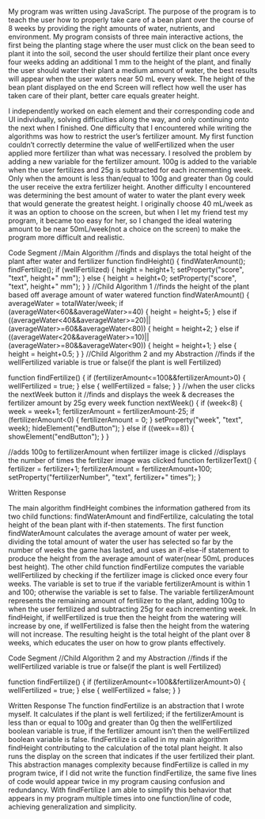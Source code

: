 My program was written using JavaScript. The purpose of the program is to teach the user how to properly take care of a bean plant over the course of 8 weeks by providing the right amounts of water, nutrients, and environment. My program consists of three main interactive actions, the first being the planting stage where the user must click on the bean seed to plant it into the soil, second the user should fertilize their plant once every four weeks adding an additional 1 mm to the height of the plant, and finally the user should water their plant a medium amount of water, the best results will appear when the user waters near 50 mL every week. The height of the bean plant displayed on the end Screen will reflect how well the user has taken care of their plant, better care equals greater height. 

I independently worked on each element and their corresponding code and UI individually, solving difficulties along the way, and only continuing onto the next when I finished. One difficulty that I encountered while writing the algorithms was how to restrict the user’s fertilizer amount. My first function couldn’t correctly determine the value of wellFertilized when the user applied more fertilizer than what was necessary. I resolved the problem by adding a new variable for the fertilizer amount. 100g is added to the variable when the user fertilizes and 25g is subtracted for each incrementing week. Only when the amount is less than/equal to 100g and greater than 0g could the user receive the extra fertilizer height. Another difficulty I encountered was determining the best amount of water to water the plant every week that would generate the greatest height. I originally choose 40 mL/week as it was an option to choose on the screen, but when I let my friend test my program, it became too easy for her, so I changed the ideal watering amount to be near 50mL/week(not a choice on the screen) to make the program more difficult and realistic. 

Code Segment 
//Main Algorithm 
//finds and displays the total height of the plant after water and fertilizer function findHeight() { findWaterAmount(); findFertilize(); 
if (wellFertilized) { 
height = height+1; 
setProperty("score", "text", height+" mm"); } 
else { 
height = height+0; 
setProperty("score", "text", height+" mm"); } 
} //Child Algorithm 1 //finds the height of the plant based off average amount of water watered function findWaterAmount() { 
averageWater = totalWater/week; 
if (averageWater<60&&averageWater>=40) { 
    height = height+5; 
    } 
else if ((averageWater<40&&averageWater>=20)||(averageWater>=60&&averageWater<80)) { 
    height = height+2; 
    } 
else if ((averageWater<20&&averageWater>=10)||(averageWater>=80&&averageWater<90)) { 
    height = height+1; 
    } 
else { 
    height = height+0.5; 
    } 
} //Child Algorithm 2 and my Abstraction //finds if the wellFertilized variable is true or false(if the plant is well Fertilized) 

function findFertilize() { 
    if (fertilizerAmount<=100&&fertilizerAmount>0) {    
        wellFertilized = true; 
        } 
    else { 
        wellFertilized = false; } 
    } 
    //when the user clicks the nextWeek button it 
    //finds and displays the week & decreases the fertilizer amount by 25g every week function nextWeek() { 
    if (week<8) { 
        week = week+1; 
        fertilizerAmount = fertilizerAmount-25; 
        if (fertilizerAmount<0) { 
            fertilizerAmount = 0; 
        } 
        setProperty("week", "text", week); 
        hideElement("endButton"); 
    } 
    else if ((week==8)) { 
        showElement("endButton"); 
        } 
    } 

//adds 100g to fertilizerAmount when fertilizer image is clicked //displays the number of times the fertilzer image was clicked function fertilizerText() { 
    fertilizer = fertilizer+1; 
    fertilizerAmount = fertilizerAmount+100; 
    setProperty("fertilizerNumber", "text", fertilizer+" times"); 
} 

Written Response 

The main algorithm findHeight combines the information gathered from its two child functions: findWaterAmount and findFertilize, calculating the total height of the bean plant with if-then statements. The first function findWaterAmount calculates the average amount of water per week, dividing the total amount of water the user has selected so far by the number of weeks the game has lasted, and uses an if-else-if statement to produce the height from the average amount of water(near 50mL produces best height). The other child function findFertilize computes the variable wellFertilized by checking if the fertilizer image is clicked once every four weeks. The variable is set to true if the variable fertilizerAmount is within 1 and 100; otherwise the variable is set to false. The variable fertilizerAmount represents the remaining amount of fertilizer to the plant, adding 100g to when the user fertilized and subtracting 25g for each incrementing week. In findHeight, if wellFertilized is true then the height from the watering will increase by one, if wellFertilized is false then the height from the watering will not increase. The resulting height is the total height of the plant over 8 weeks, which educates the user on how to grow plants effectively.



Code Segment 
//Child Algorithm 2 and my Abstraction 
//finds if the wellFertilized variable is true or false(if the plant is well Fertilized) 

function findFertilize() { 
    if (fertilizerAmount<=100&&fertilizerAmount>0) { 
        wellFertilized = true; 
        } 
    else { 
        wellFertilized = false; 
    } 
} 


Written Response 
The function findFertilize is an abstraction that I wrote myself. It calculates if the plant is well fertilized; if the fertilizerAmount is less than or equal to 100g and greater than 0g then the wellFertilized boolean variable is true, if the fertilizer amount isn’t then the wellFertilized boolean variable is false. findFertilize is called in my main algorithm findHeight contributing to the calculation of the total plant height. It also runs the display on the screen that indicates if the user fertilized their plant. This abstraction manages complexity because findFertilize is called in my program twice, if I did not write the function findFertilize, the same five lines of code would appear twice in my program causing confusion and redundancy. With findFertilize I am able to simplify this behavior that appears in my program multiple times into one function/line of code, achieving generalization and simplicity. 
